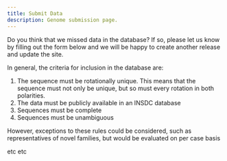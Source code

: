 ```yaml
---
title: Submit Data
description: Genome submission page.
---
```


Do you think that we missed data in the database?
If so, please let us know by filling out the form below and we will be happy to create another release and update the site.

In general, the criteria for inclusion in the database are:

1. The sequence must be rotationally unique.
   This means that the sequence must not only be unique, but so must every rotation in both polarities.
2. The data must be publicly available in an INSDC database
3. Sequences must be complete
4. Sequences must be unambiguous

However, exceptions to these rules could be considered, such as representatives of novel families, but would be evaluated on per case basis

etc etc

<SubmitForm/>
